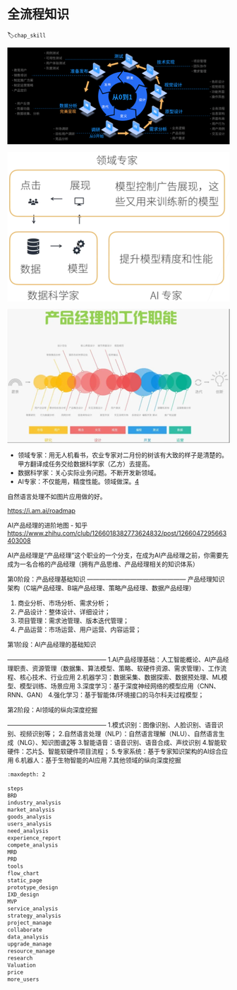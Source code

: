 # 全流程知识
:label:`chap_skill`

![整个产品实现的流程和生命周期[1]](../img/whole_process.png)

![完整项目的角色](../img/whole_project.png)

![产品经理的工作职能[6]](../img/PM_work.png)

- 领域专家：用无人机看书，农业专家对二月份的树该有大致的样子是清楚的。甲方翻译成任务交给数据科学家（乙方）去提高。
- 数据科学家：关心实际业务问题。不断开发新领域。
- AI专家：不仅能用，精度性能。领域做深。[4]

自然语言处理不如图片应用做的好。

https://i.am.ai/roadmap

AI产品经理的进阶地图 - 知乎
https://www.zhihu.com/club/1266018382773624832/post/1266047295663403008

AI产品经理是“产品经理”这个职业的一个分支，在成为AI产品经理之前，你需要先成为一名合格的产品经理（拥有产品思维、产品经理相关的知识体系）

第0阶段：产品经理基础知识
————————————————
产品经理知识架构（C端产品经理、B端产品经理、策略产品经理、数据产品经理）

1. 商业分析、市场分析、需求分析；
2. 产品设计：整体设计、详细设计；
3. 项目管理：需求池管理、版本迭代管理；
4. 产品运营：市场运营、用户运营、内容运营；

第1阶段：AI产品经理的基础知识

————————————————
1.AI产品经理基础：人工智能概论、AI产品经理职责、资源管理（数据集、算法模型、策略、软硬件资源、需求管理）、工作流程、核心技术、行业应用
2.机器学习：数据采集、数据探索、数据预处理、ML模型、模型训练、场景应用
3.深度学习：基于深度神经网络的模型应用（CNN、RNN、GAN）
4.强化学习：基于智能体/环境接口的马尔科夫过程模型；

第2阶段：AI领域的纵向深度挖掘

————————————————
1.模式识别：图像识别、人脸识别、语音识别、视频识别等；
2.自然语言处理（NLP）：自然语言理解（NLU）、自然语言生成（NLG）、知识图谱[2]等
3.智能语音：语音识别、语音合成、声纹识别
4.智能软硬件：芯片[5]、智能软硬件项目流程；
5.专家系统：基于专家知识架构的AI综合应用
6.机器人：基于生物智能的AI应用
7.其他领域的纵向深度挖掘

```toc
:maxdepth: 2

steps
BRD
industry_analysis
market_analysis
goods_analysis
users_analysis
need_analysis
experience_report
compete_analysis
MRD
PRD
tools
flow_chart
static_page
prototype_design
IXD_design
MVP
service_analysis
strategy_analysis
project_manage
collaborate
data_analysis
upgrade_manage
resource_manage
research
Valuation
price
more_users

```

[1]: https://ke.qidianla.com/courses/pmcamp?channel=bbs
[2]: http://www.mysecretrainbow.com/ai/18035.html
[3]: https://coggle.it/diagram/XDvxtYllM9x_N_j9/t/%E6%88%90%E4%B8%BA%E8%85%BE%E8%AE%AF%E4%BA%A7%E5%93%81%E5%9F%B9%E8%AE%AD%E7%94%9F%EF%BC%88ai%E4%BA%A7%E5%93%81%E7%BB%8F%E7%90%86%EF%BC%8C%E7%AD%96%E7%95%A5%E4%BA%A7%E5%93%81%E7%BB%8F%E7%90%86%EF%BC%8C%E4%BA%91%E8%AE%A1%E7%AE%97%E4%BA%A7%E5%93%81%E7%BB%8F%E7%90%86%E7%AD%89%EF%BC%8C%E6%9C%80%E5%A5%BD%E6%98%AFtob%E7%9A%84%E4%BA%A7%E5%93%81%EF%BC%89
[4]: https://www.bilibili.com/video/BV1J54y187f9/?p=2&spm_id_from=pageDriver
[5]: https://mbb.eet-china.com/tech
[6]: https://zhuanlan.zhihu.com/p/340058145
